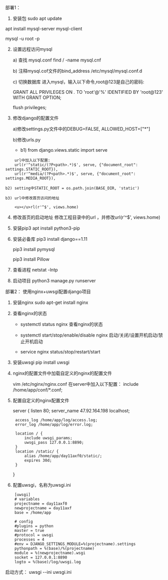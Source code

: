 部署1：
1. 安装包
sudo apt update

apt install mysql-server mysql-client

mysql -u root -p

2. 设置远程访问mysql

	a) 查找 mysql.conf 
		find / -name mysql.cnf
		
	b) 注释mysql.cof文件的bind_address
		/etc/mysql/mysql.conf.d

	c) 切换数据库
	进入mysql，输入以下命令,root@123是自己的密码:

	GRANT ALL PRIVILEGES ON *.* TO 'root'@'%' IDENTIFIED BY 'root@123' WITH GRANT OPTION;

	flush privileges; 

3. 修改django的配置文件

	a)修改settings.py文件中的DEBUG=FALSE, ALLOWED_HOST=["*"]

	b)修改urls.py
 	* b1) from django.views.static import serve
```
	url中加入以下配置:
	url(r'^static/(?P<path>.*)$', serve, {"document_root": settings.STATIC_ROOT}),
	url(r'^media/(?P<path>.*)$', serve, {"document_root": settings.MEDIA_ROOT}),
```
	b2) setting中STATIC_ROOT = os.path.join(BASE_DIR, 'static')

	b3) url中修改首页访问的地址 
```
	<u></u>rl(r'^$', views.home)
```


4. 修改首页的启动地址
	修改工程目录中的url ，并修改url(r'^$', views.home)

5. 安装pip3
	apt install python3-pip

6. 安装必备库
	pip3 install django==1.11

	pip3 install pymysql

	pip3 install Pillow

7. 查看进程
 	netstat -lntp

5. 启动项目
	python3 manage.py runserver


部署2：
使用nginx+uwsgi配置django项目

1. 安装nginx
sudo apt-get install nginx
	
2. 查看nginx的状态

	* systemctl status nginx 查看nginx的状态

	* systemctl start/stop/enable/disable nginx 启动/关闭/设置开机启动/禁止开机启动

	* service nginx status/stop/restart/start



3. 安装uwsgi
pip install uwsgi

4. nginx的配置文件中加载自定义的nginx的配置文件

	vim /etc/nginx/nginx.conf
	在server中加入以下配置：
	include /home/app/conf/*.conf;


5. 配置自定义的nginx配置文件

	server {
	    listen       80;
	    server_name 47.92.164.198 localhost;

	    access_log /home/app/log/access.log;
	    error_log /home/app/log/error.log;

	    location / {
	        include uwsgi_params;
	        uwsgi_pass 127.0.0.1:8890;
	    }
	    location /static/ {
	        alias /home/app/day11axf0/static/;
	        expires 30d;
	    }
	}


6. 配置uwsgi，名称为uwsgi.ini
```
	[uwsgi]
	# variables
	projectname = day11axf0
	newprojectname = day11axf
	base = /home/app

	# config
	#plugins = python
	master = true
	#protocol = uwsgi
	processes = 4
	#env = DJANGO_SETTINGS_MODULE=%(projectname).settings
	pythonpath = %(base)/%(projectname)
	module = %(newprojectname).wsgi
	socket = 127.0.0.1:8890
	logto = %(base)/log/uwsgi.log
```

启动方式： uwsgi --ini uwsgi.ini




